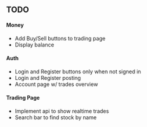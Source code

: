 ## TODO

#### Money
- Add Buy/Sell buttons to trading page
- Display balance

#### Auth
- Login and Register buttons only when not signed in
- Login and Register posting
- Account page w/ trades overview

#### Trading Page
- Implement api to show realtime trades
- Search bar to find stock by name
